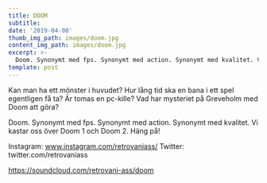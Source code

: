 ```yaml
---
title: DOOM
subtitle:
date: '2019-04-08'
thumb_img_path: images/doom.jpg
content_img_path: images/doom.jpg
excerpt: >-
  Doom. Synonymt med fps. Synonymt med action. Synonymt med kvalitet. Vi kastar oss över Doom 1 och Doom 2. Häng på!
template: post
---
```


Kan man ha ett mönster i huvudet? Hur lång tid ska en bana i ett spel egentligen få ta? Är tomas en pc-kille? Vad har mysteriet på Greveholm med Doom att göra?

Doom. Synonymt med fps. Synonymt med action. Synonymt med kvalitet. Vi kastar oss över Doom 1 och Doom 2. Häng på!

Instagram: www.instagram.com/retrovaniass/
Twitter: twitter.com/retrovaniass

https://soundcloud.com/retrovani-ass/doom
